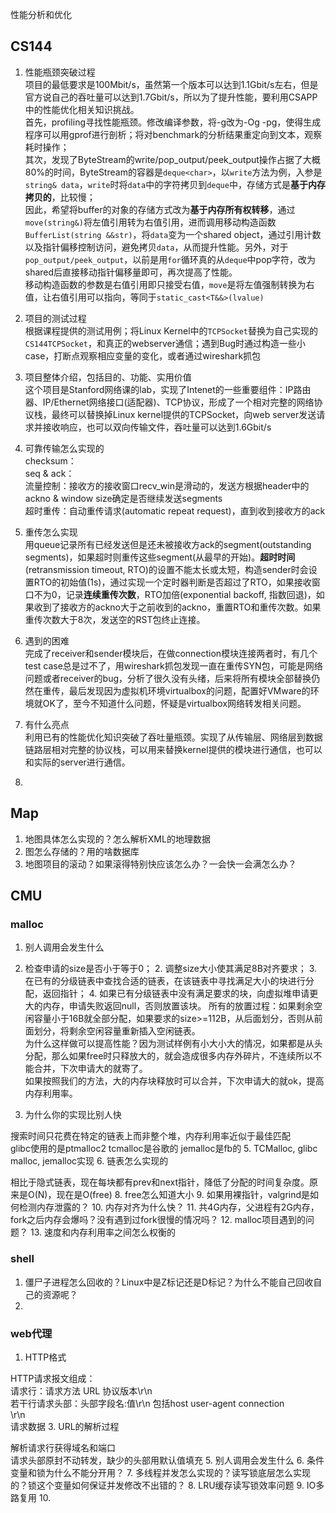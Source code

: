 性能分析和优化
## CS144
1. 性能瓶颈突破过程  
项目的最低要求是100Mbit/s，虽然第一个版本可以达到1.1Gbit/s左右，但是官方说自己的吞吐量可以达到1.7Gbit/s，所以为了提升性能，要利用CSAPP中的性能优化相关知识挑战。  
首先，profiling寻找性能瓶颈。修改编译参数，将-g改为-Og -pg，使得生成程序可以用gprof进行剖析；将对benchmark的分析结果重定向到文本，观察耗时操作；  
其次，发现了ByteStream的write/pop_output/peek_output操作占据了大概80%的时间，ByteStream的容器是`deque<char>`，以`write`方法为例，入参是`string& data`，`write`时将`data`中的字符拷贝到`deque`中，存储方式是**基于内存拷贝的**，比较慢；  
因此，希望将buffer的对象的存储方式改为**基于内存所有权转移**，通过`move(string&)`将左值引用转为右值引用，进而调用移动构造函数`BufferList(string &&str)`，将`data`变为一个shared object，通过引用计数以及指针偏移控制访问，避免拷贝`data`，从而提升性能。另外，对于`pop_output/peek_output`，以前是用`for`循环真的从`deque`中pop字符，改为shared后直接移动指针偏移量即可，再次提高了性能。  
移动构造函数的参数是右值引用即只接受右值，`move`是将左值强制转换为右值，让右值引用可以指向，等同于`static_cast<T&&>(lvalue)`
3. 项目的测试过程  
根据课程提供的测试用例；将Linux Kernel中的`TCPSocket`替换为自己实现的`CS144TCPSocket`，和真正的webserver通信；遇到Bug时通过构造一些小case，打断点观察相应变量的变化，或者通过wireshark抓包
5. 项目整体介绍，包括目的、功能、实用价值  
这个项目是Stanford网络课的lab，实现了Intenet的一些重要组件：IP路由器、IP/Ethernet网络接口(适配器)、TCP协议，形成了一个相对完整的网络协议栈，最终可以替换掉Linux kernel提供的TCPSocket，向web server发送请求并接收响应，也可以双向传输文件，吞吐量可以达到1.6Gbit/s
7. 可靠传输怎么实现的  
checksum：  
seq & ack：  
流量控制：接收方的接收窗口recv_win是滑动的，发送方根据header中的ackno & window size确定是否继续发送segments  
超时重传：自动重传请求(automatic repeat request)，直到收到接收方的ack

9. 重传怎么实现  
用queue记录所有已经发送但是还未被接收方ack的segment(outstanding segments)，如果超时则重传这些segment(从最早的开始)。**超时时间**(retransmission timeout, RTO)的设置不能太长或太短，构造sender时会设置RTO的初始值(1s)，通过实现一个定时器判断是否超过了RTO，如果接收窗口不为0，记录**连续重传次数**，RTO加倍(exponential backoff, 指数回退)，如果收到了接收方的ackno大于之前收到的ackno，重置RTO和重传次数。如果重传次数大于8次，发送空的RST包终止连接。

11. 遇到的困难  
完成了receiver和sender模块后，在做connection模块连接两者时，有几个test case总是过不了，用wireshark抓包发现一直在重传SYN包，可能是网络问题或者receiver的bug，分析了很久没有头绪，后来将所有模块全部替换仍然在重传，最后发现因为虚拟机环境virtualbox的问题，配置好VMware的环境就OK了，至今不知道什么问题，怀疑是virtualbox网络转发相关问题。

13. 有什么亮点  
利用已有的性能优化知识突破了吞吐量瓶颈。实现了从传输层、网络层到数据链路层相对完整的协议栈，可以用来替换kernel提供的模块进行通信，也可以和实际的server进行通信。

15. 

## Map
1. 地图具体怎么实现的？怎么解析XML的地理数据
2. 图怎么存储的？用的啥数据库
3. 地图项目的滚动？如果滚得特别快应该怎么办？一会快一会满怎么办？

## CMU
### malloc
1. 别人调用会发生什么

 1. 检查申请的size是否小于等于0；
    2. 调整size大小使其满足8B对齐要求；
    3. 在已有的分级链表中查找合适的链表，在该链表中寻找满足大小的块进行分配，返回指针；
    4. 如果已有分级链表中没有满足要求的块，向虚拟堆申请更大的内存，申请失败返回null，否则放置该块。
    所有的放置过程：如果剩余空闲容量小于16B就全部分配，如果要求的size>=112B，从后面划分，否则从前面划分，将剩余空闲容量重新插入空闲链表。  
    为什么这样做可以提高性能？因为测试样例有小大小大的情况，如果都是从头分配，那么如果free时只释放大的，就会造成很多内存外碎片，不连续所以不能合并，下次申请大的就寄了。  
    如果按照我们的方法，大的内存块释放时可以合并，下次申请大的就ok，提高内存利用率。
3. 为什么你的实现比别人快

搜索时间只花费在特定的链表上而非整个堆，内存利用率近似于最佳匹配  
    glibc使用的是ptmalloc2 tcmalloc是谷歌的 jemalloc是fb的
5. TCMalloc, glibc malloc, jemalloc实现
6. 链表怎么实现的

相比于隐式链表，现在每块都有prev和next指针，降低了分配的时间复杂度。原来是O(N)，现在是O(free)
8. free怎么知道大小
9. 如果用裸指针，valgrind是如何检测内存泄露的？
10. 内存对齐为什么快？
11. 共4G内存，父进程有2G内存，fork之后内存会爆吗？没有遇到过fork很慢的情况吗？
12. malloc项目遇到的问题？
13. 速度和内存利用率之间怎么权衡的

### shell
1. 僵尸子进程怎么回收的？Linux中是Z标记还是D标记？为什么不能自己回收自己的资源呢？
2. 

### web代理
1. HTTP格式

 HTTP请求报文组成：  
   请求行：请求方法 URL 协议版本\r\n  
若干行请求头部：头部字段名:值\r\n 包括host user-agent connection  
   \r\n  
   请求数据
3. URL的解析过程

解析请求行获得域名和端口  
   请求头部原封不动转发，缺少的头部用默认值填充
5. 别人调用会发生什么
6. 条件变量和锁为什么不能分开用？
7. 多线程并发怎么实现的？读写锁底层怎么实现的？锁这个变量如何保证并发修改不出错的？
8. LRU缓存读写锁效率问题
9. IO多路复用
10. 

